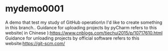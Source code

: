 # mydemo0001
A demo that test my study of GitHub operation\n
I'd like to create something in this branch..
Guidance for uploading projects by pyCharm refers to this website( in Chinese ):https://www.cnblogs.com/tiechui2015/p/10717610.html
Guidance for unloading projects by official software refers to this website:https://git-scm.com/
